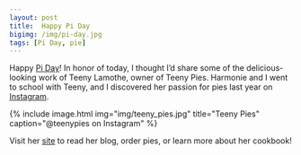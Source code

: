 ```yaml
---
layout: post
title:  Happy Pi Day
bigimg: /img/pi-day.jpg
tags: [Pi Day, pie]
---
```

Happy [Pi Day](http://www.piday.org)! In honor of today, I thought I’d share some of the delicious-looking work of Teeny Lamothe, owner of Teeny Pies. Harmonie and I went to school with Teeny, and I discovered her passion for pies last year on [Instagram](https://www.instagram.com/teenypies/). 

{% include image.html
            img="img/teeny_pies.jpg"
            title="Teeny Pies"
            caption="@teenypies on Instagram" %}

Visit her [site](https://www.teenypies.com) to read her blog, order pies, or learn more about her cookbook!